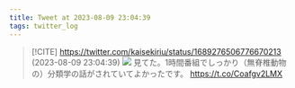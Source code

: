 ```yaml
---
title: Tweet at 2023-08-09 23:04:39
tags: twitter_log
---
```


> [!CITE] https://twitter.com/kaisekiriu/status/1689276506776670213 (2023-08-09 23:04:39)
> ![](https://twitter.com/kaisekiriu/status/1689276506776670213)
> 見てた。1時間番組でしっかり（無脊椎動物の）分類学の話がされていてよかったです。
> https://t.co/Coafgv2LMX
